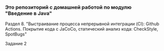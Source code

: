 ### Это репозиторий с домашней работой по модулю "Введение в Java"

Раздел 8. "Выстраивание процесса непрерывной интеграции (CI): Github Actions. Покрытие кода с JaCoCo, статический анализ кода: CheckStyle, SpotBugs"

Задание 2

